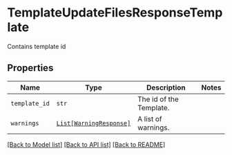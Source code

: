 # TemplateUpdateFilesResponseTemplate

Contains template id

## Properties
Name | Type | Description | Notes
------------ | ------------- | ------------- | -------------
| `template_id` | ```str``` |  The id of the Template.  |  |
| `warnings` | [```List[WarningResponse]```](WarningResponse.md) |  A list of warnings.  |  |

[[Back to Model list]](../README.md#documentation-for-models) [[Back to API list]](../README.md#documentation-for-api-endpoints) [[Back to README]](../README.md)


